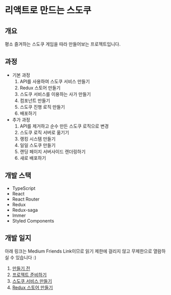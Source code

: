 # 리액트로 만드는 스도쿠



## 개요

평소 즐겨하는 스도쿠 게임을 따라 만들어보는 프로젝트입니다.



## 과정

- 기본 과정
  1. API를 사용하여 스도쿠 서비스 만들기
  2. Redux 스토어 만들기
  3. 스도쿠 서비스를 이용하는 사가 만들기
  4. 컴포넌트 만들기
  5. 스도쿠 진행 로직 만들기
  6. 배포하기
- 추가 과정
  1. API를 제거하고 순수 만든 스도쿠 로직으로 변경
  2. 스도쿠 로직 서버로 옮기기
  3. 랭킹 시스템 만들기
  4. 일일 스도쿠 만들기
  5. 랜딩 페이지 서버사이드 렌더링하기
  6. 새로 배포하기



## 개발 스택

- TypeScript
- React
- React Router
- Redux
- Redux-saga
- Immer
- Styled Components



## 개발 일지

아래 링크는 Medium Friends Link이므로 읽기 제한에 걸리지 않고 무제한으로 열람하실 수 있습니다 :)

1. [만들기 전](https://medium.com/@hw0knam/%EB%A6%AC%EC%95%A1%ED%8A%B8%EB%A1%9C-%EB%A7%8C%EB%93%9C%EB%8A%94-%EC%8A%A4%EB%8F%84%EC%BF%A0-1-%EB%A7%8C%EB%93%A4%EA%B8%B0-%EC%A0%84-d580db8d589e?source=friends_link&sk=10a631e4ead07a3c1e08466504721638)
2. [프로젝트 준비하기](https://medium.com/@hw0knam/%EB%A6%AC%EC%95%A1%ED%8A%B8%EB%A1%9C-%EB%A7%8C%EB%93%9C%EB%8A%94-%EC%8A%A4%EB%8F%84%EC%BF%A0-2-%ED%94%84%EB%A1%9C%EC%A0%9D%ED%8A%B8-%EC%A4%80%EB%B9%84%ED%95%98%EA%B8%B0-e22f91bef37b?source=friends_link&sk=4933cd1b1c2af3f61d4a837af9eef9af)
3. [스도쿠 서비스 만들기](https://medium.com/@hw0knam/%EB%A6%AC%EC%95%A1%ED%8A%B8%EB%A1%9C-%EB%A7%8C%EB%93%9C%EB%8A%94-%EC%8A%A4%EB%8F%84%EC%BF%A0-3-%EC%8A%A4%EB%8F%84%EC%BF%A0-%EC%84%9C%EB%B9%84%EC%8A%A4-%EB%A7%8C%EB%93%A4%EA%B8%B0-cedc558575d5?source=friends_link&sk=eb732d5153d36421886723efc798a3ad)
4. [Redux 스토어 만들기](https://medium.com/@hw0knam/%EB%A6%AC%EC%95%A1%ED%8A%B8%EB%A1%9C-%EB%A7%8C%EB%93%9C%EB%8A%94-%EC%8A%A4%EB%8F%84%EC%BF%A0-4-redux-%EC%8A%A4%ED%86%A0%EC%96%B4-%EB%A7%8C%EB%93%A4%EA%B8%B0-d04a73b5c978?source=friends_link&sk=b681e0869ee0563ed2ab258591f84652)
